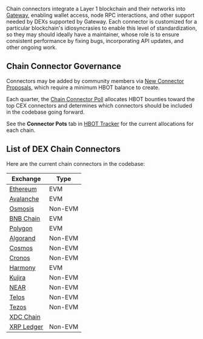 Chain connectors integrate a Layer 1 blockchain and their networks into [Gateway](/gateway), enabling wallet access, node RPC interactions, and other support needed by DEXs supported by Gateway. Each connector is customized for a particular blockchain's idiosyncrasies to enable this level of standardization, so they may should ideally have a maintainer, whose role is to ensure consistent performance by fixing bugs, incorporating API updates, and other ongoing work.

## Chain Connector Governance

Connectors may be added by community members via [New Connector Proposals](/governance/proposals), which require a minimum HBOT balance to create.

Each quarter, the [Chain Connector Poll](/governance/polls) allocates HBOT bounties toward the top CEX connectors and determines which connectors should be included in the codebase going forward.

See the **Connector Pots** tab in [HBOT Tracker](https://docs.google.com/spreadsheets/d/1UNAumPMnXfsghAAXrfKkPGRH9QlC8k7Cu1FGQVL1t0M/edit?usp=sharing) for the current allocations for each chain.

## List of DEX Chain Connectors

Here are the current chain connectors in the codebase:

| Exchange | Type |
|----------|------|
| [Ethereum](/chains/ethereum) | EVM |
| [Avalanche](/chains/avalanche) | EVM |
| [Osmosis](/chains/osmosis-chain) | Non-EVM
| [BNB Chain](/chains/bnb-chain) | EVM |
| [Polygon](/chains/polygon) | EVM |
| [Algorand](/chains/algorand) | Non-EVM |
| [Cosmos](/chains/cosmos) | Non-EVM |
| [Cronos](/chains/cronos) | Non-EVM |
| [Harmony](/chains/harmony) | EVM |
| [Kujira](/chains/kujira) | Non-EVM |
| [NEAR](/chains/near) | Non-EVM |
| [Telos](/chains/telos) | Non-EVM |
| [Tezos](/chains/tezos) | Non-EVM |
| [XDC Chain](/chains/xdc-chain) |
| [XRP Ledger](/chains/xrpl) | Non-EVM |
